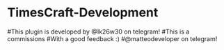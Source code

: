 # TimesCraft-Development
#This plugin is developed by @Ik26w30 on telegram!
#This is a commissions
#With a good feedback :)
#@matteodeveloper on telegram!
